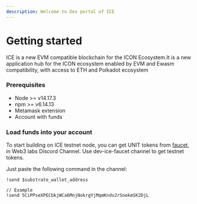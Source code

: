 ```yaml
---
description: Welcome to Dev portal of ICE
---
```


# Getting started

ICE is a new EVM compatible blockchain for the ICON Ecosystem.It is a new application hub for the ICON ecosystem enabled by EVM and Ewasm compatibility, with access to ETH and Polkadot ecosystem

### Prerequisites <a href="#checking-prerequisites" id="checking-prerequisites"></a>

* Node >= v14.17.3
* npm >= v6.14.13
* Metamask extension&#x20;
* Account with funds

### Load funds into your account

To start building on ICE testnet node, you can get UNIT tokens from [faucet](https://discord.gg/dzmePx2UZd), in Web3 labs Discord Channel. Use dev-ice-faucet channel to get testnet tokens.

Just paste the following command in the channel:

```
!send $substrate_wallet_address

// Example
!send 5CiPPseXPECbkjWCa6MnjNokrgYjMqmKndv2rSnekmSK2DjL
```

